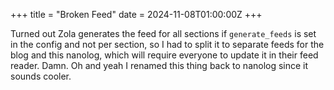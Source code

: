 +++
title = "Broken Feed"
date = 2024-11-08T01:00:00Z
+++

Turned out Zola generates the feed for all sections if `generate_feeds` is set in the config and not per section, so I had to split it to separate feeds for the blog and this nanolog, which will require everyone to update it in their feed reader. Damn. Oh and yeah I renamed this thing back to nanolog since it sounds cooler.

